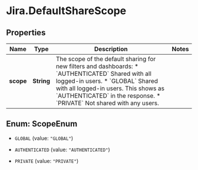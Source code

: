 # Jira.DefaultShareScope

## Properties

Name | Type | Description | Notes
------------ | ------------- | ------------- | -------------
**scope** | **String** | The scope of the default sharing for new filters and dashboards:   *  &#x60;AUTHENTICATED&#x60; Shared with all logged-in users.  *  &#x60;GLOBAL&#x60; Shared with all logged-in users. This shows as &#x60;AUTHENTICATED&#x60; in the response.  *  &#x60;PRIVATE&#x60; Not shared with any users. | 



## Enum: ScopeEnum


* `GLOBAL` (value: `"GLOBAL"`)

* `AUTHENTICATED` (value: `"AUTHENTICATED"`)

* `PRIVATE` (value: `"PRIVATE"`)




